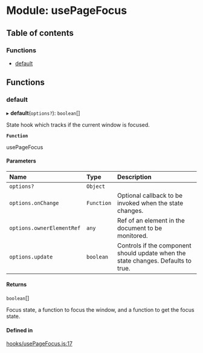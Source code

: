 # Module: usePageFocus

## Table of contents

### Functions

- [default](usePageFocus.md#default)

## Functions

### default

▸ **default**(`options?`): `boolean`[]

State hook which tracks if the current window is focused.

**`Function`**

usePageFocus

#### Parameters

| Name | Type | Description |
| :------ | :------ | :------ |
| `options?` | `Object` |  |
| `options.onChange` | `Function` | Optional callback to be invoked when the state changes. |
| `options.ownerElementRef` | `any` | Ref of an element in the document to be monitored. |
| `options.update` | `boolean` | Controls if the component should update when the state changes. Defaults to true. |

#### Returns

`boolean`[]

Focus state, a function to focus the window, and a function to get the focus state.

#### Defined in

[hooks/usePageFocus.js:17](https://github.com/Twipped/hooks/blob/f27aaa6/hooks/usePageFocus.js#L17)
